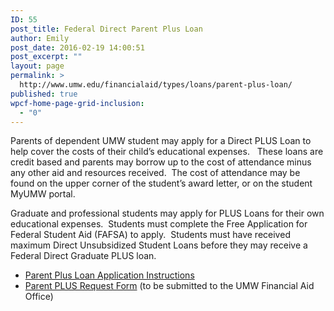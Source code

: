 ```yaml
---
ID: 55
post_title: Federal Direct Parent Plus Loan
author: Emily
post_date: 2016-02-19 14:00:51
post_excerpt: ""
layout: page
permalink: >
  http://www.umw.edu/financialaid/types/loans/parent-plus-loan/
published: true
wpcf-home-page-grid-inclusion:
  - "0"
---
```

Parents of dependent UMW student may apply for a Direct PLUS Loan to help cover the costs of their child’s educational expenses.   These loans are credit based and parents may borrow up to the cost of attendance minus any other aid and resources received.  The cost of attendance may be found on the upper corner of the student’s award letter, or on the student MyUMW portal.

Graduate and professional students may apply for PLUS Loans for their own educational expenses.  Students must complete the Free Application for Federal Student Aid (FAFSA) to apply.  Students must have received maximum Direct Unsubsidized Student Loans before they may receive a Federal Direct Graduate PLUS loan.
<ul>
 	<li><a href="http://www.umw.edu/financialaid/types/loans/parent-plus-loan/parent-plus-loan-application-instructions/">Parent Plus Loan Application Instructions</a></li>
 	<li><a href="http://www.umw.edu/financialaid/wp-content/uploads/sites/31/2017/06/Plusrequestform201718.pdf">Parent PLUS Request Form</a> (to be submitted to the UMW Financial Aid Office)</li>
</ul>